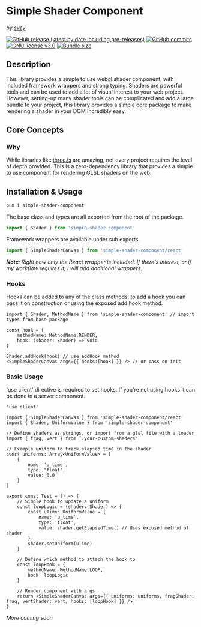 # Simple Shader Component
*by [svey](https://svey.xyz)*

[![GitHub release (latest by date including pre-releases)](https://img.shields.io/github/v/tag/svey-xyz/simple-shader-component?include_prereleases&sort=semver)](https://GitHub.com/svey-xyz/simple-shader-component/tags/)
[![GitHub commits](https://badgen.net/github/commits/svey-xyz/simple-shader-component)](https://GitHub.com/svey-xyz/simple-shader-component/commit/)
[![GNU license v3.0](https://img.shields.io/badge/License-GNU-green.svg)](https://github.com/svey-xyz/simple-shader-component/LICENSE)
[![Bundle size](https://img.shields.io/bundlejs/size/simple-shader-component)](https://github.com/svey-xyz/simple-shader-component)

## Description
This library provides a simple to use webgl shader component, with included framework wrappers and strong typing. Shaders are powerful tools and can be used to add a lot of visual interest to your web project. However, setting-up many shader tools can be complicated and add a large bundle to your project, this library provides a simple core package to make rendering a shader in your DOM incredibly easy.

## Core Concepts
### Why
While libraries like [three.js](https://threejs.org/) are amazing, not every project requires the level of depth provided. This is a zero-dependency library that provides a simple to use component for rendering GLSL shaders on the web.

## Installation & Usage
```zsh
bun i simple-shader-component
```

The base class and types are all exported from the root of the package.
```ts
import { Shader } from 'simple-shader-component'
```

Framework wrappers are available under sub exports.
```ts
import { SimpleShaderCanvas } from 'simple-shader-component/react'
```
***Note**: Right now only the React wrapper is included. If there's interest, or if my workflow requires it, I will add additional wrappers.*

### Hooks
Hooks can be added to any of the class methods, to add a hook you can pass it on construction or using the exposed add hook method.

```tsx
import { Shader, MethodName } from 'simple-shader-component' // import types from base package

const hook = {
	methodName: MethodName.RENDER,
	hook: (shader: Shader) => void
}

Shader.addHook(hook) // use addHook method
<SimpleShaderCanvas args={{ hooks:[hook] }} /> // or pass on init
```

### Basic Usage
'use client' directive is required to set hooks. If you're not using hooks it can be done in a server component.

```tsx
'use client'

import { SimpleShaderCanvas } from 'simple-shader-component/react'
import { Shader, UniformValue } from 'simple-shader-component'

// Define shaders as strings, or import from a glsl file with a loader
import { frag, vert } from '.your-custom-shaders'

// Example uniform to track elapsed time in the shader
const uniforms: Array<UniformValue> = [
	{
		name: 'u_time',
		type: "float",
		value: 0.0
	}
]

export const Test = () => {
	// Simple hook to update a uniform
	const loopLogic = (shader: Shader) => {
		const uTime: UniformValue = {
			name: 'u_time',
			type: 'float',
			value: shader.getElapsedTime() // Uses exposed method of shader
		}
		shader.setUniform(uTime)
	}

	// Define which method to attach the hook to
	const loopHook = {
		methodName: MethodName.LOOP,
		hook: loopLogic
	}

	// Render component with args
	return <SimpleShaderCanvas args={{ uniforms: uniforms, fragShader: frag, vertShader: vert, hooks: [loopHook] }} />
}
```

*More coming soon*
